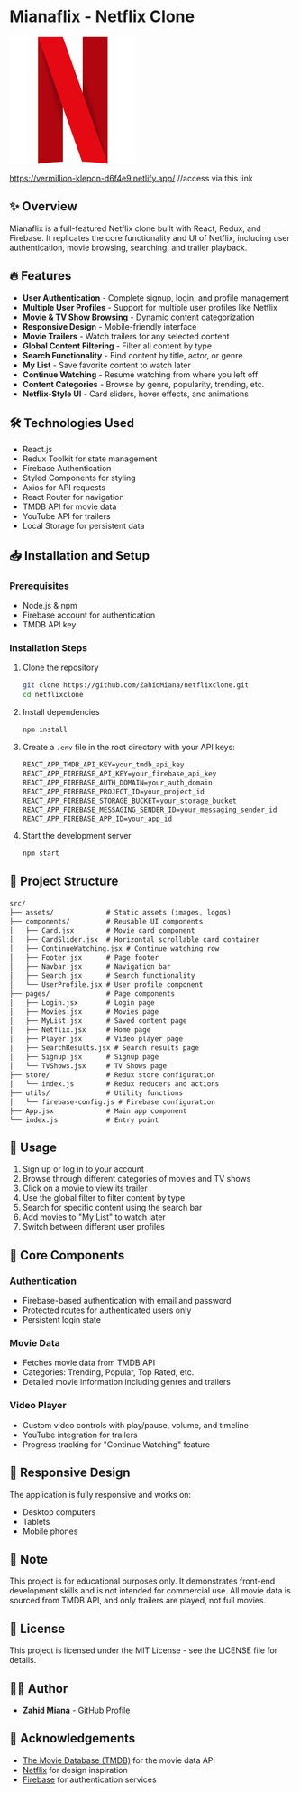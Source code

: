 # Mianaflix - Netflix Clone

![Mianaflix](./public/netflix.png)

https://vermillion-klepon-d6f4e9.netlify.app/    //access via this link

## ✨ Overview
Mianaflix is a full-featured Netflix clone built with React, Redux, and Firebase. It replicates the core functionality and UI of Netflix, including user authentication, movie browsing, searching, and trailer playback.

## 🔥 Features
- **User Authentication** - Complete signup, login, and profile management
- **Multiple User Profiles** - Support for multiple user profiles like Netflix
- **Movie & TV Show Browsing** - Dynamic content categorization
- **Responsive Design** - Mobile-friendly interface
- **Movie Trailers** - Watch trailers for any selected content
- **Global Content Filtering** - Filter all content by type
- **Search Functionality** - Find content by title, actor, or genre
- **My List** - Save favorite content to watch later
- **Continue Watching** - Resume watching from where you left off
- **Content Categories** - Browse by genre, popularity, trending, etc.
- **Netflix-Style UI** - Card sliders, hover effects, and animations

## 🛠️ Technologies Used
- React.js
- Redux Toolkit for state management
- Firebase Authentication
- Styled Components for styling
- Axios for API requests
- React Router for navigation
- TMDB API for movie data
- YouTube API for trailers
- Local Storage for persistent data

## 📥 Installation and Setup

### Prerequisites
- Node.js & npm
- Firebase account for authentication
- TMDB API key

### Installation Steps
1. Clone the repository
   ```bash
   git clone https://github.com/ZahidMiana/netflixclone.git
   cd netflixclone
   ```

2. Install dependencies
   ```bash
   npm install
   ```

3. Create a `.env` file in the root directory with your API keys:
   ```
   REACT_APP_TMDB_API_KEY=your_tmdb_api_key
   REACT_APP_FIREBASE_API_KEY=your_firebase_api_key
   REACT_APP_FIREBASE_AUTH_DOMAIN=your_auth_domain
   REACT_APP_FIREBASE_PROJECT_ID=your_project_id
   REACT_APP_FIREBASE_STORAGE_BUCKET=your_storage_bucket
   REACT_APP_FIREBASE_MESSAGING_SENDER_ID=your_messaging_sender_id
   REACT_APP_FIREBASE_APP_ID=your_app_id
   ```

4. Start the development server
   ```bash
   npm start
   ```

## 📂 Project Structure
```
src/
├── assets/             # Static assets (images, logos)
├── components/         # Reusable UI components
│   ├── Card.jsx        # Movie card component
│   ├── CardSlider.jsx  # Horizontal scrollable card container
│   ├── ContinueWatching.jsx # Continue watching row
│   ├── Footer.jsx      # Page footer
│   ├── Navbar.jsx      # Navigation bar
│   ├── Search.jsx      # Search functionality
│   └── UserProfile.jsx # User profile component
├── pages/              # Page components
│   ├── Login.jsx       # Login page
│   ├── Movies.jsx      # Movies page
│   ├── MyList.jsx      # Saved content page
│   ├── Netflix.jsx     # Home page
│   ├── Player.jsx      # Video player page
│   ├── SearchResults.jsx # Search results page
│   ├── Signup.jsx      # Signup page
│   └── TVShows.jsx     # TV Shows page
├── store/              # Redux store configuration
│   └── index.js        # Redux reducers and actions
├── utils/              # Utility functions
│   └── firebase-config.js # Firebase configuration
├── App.jsx             # Main app component
└── index.js            # Entry point
```

## 🚀 Usage
1. Sign up or log in to your account
2. Browse through different categories of movies and TV shows
3. Click on a movie to view its trailer
4. Use the global filter to filter content by type
5. Search for specific content using the search bar
6. Add movies to "My List" to watch later
7. Switch between different user profiles

## 🧩 Core Components

### Authentication
- Firebase-based authentication with email and password
- Protected routes for authenticated users only
- Persistent login state

### Movie Data
- Fetches movie data from TMDB API
- Categories: Trending, Popular, Top Rated, etc.
- Detailed movie information including genres and trailers

### Video Player
- Custom video controls with play/pause, volume, and timeline
- YouTube integration for trailers
- Progress tracking for "Continue Watching" feature

## 📱 Responsive Design
The application is fully responsive and works on:
- Desktop computers
- Tablets
- Mobile phones

## 📝 Note
This project is for educational purposes only. It demonstrates front-end development skills and is not intended for commercial use. All movie data is sourced from TMDB API, and only trailers are played, not full movies.

## 📜 License
This project is licensed under the MIT License - see the LICENSE file for details.

## 👨‍💻 Author
- **Zahid Miana** - [GitHub Profile](https://github.com/ZahidMiana)

## 🙏 Acknowledgements
- [The Movie Database (TMDB)](https://www.themoviedb.org/) for the movie data API
- [Netflix](https://www.netflix.com/) for design inspiration
- [Firebase](https://firebase.google.com/) for authentication services
